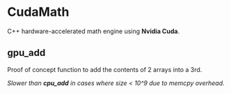 
# CudaMath

C++ hardware-accelerated math engine using **Nvidia Cuda**.

## gpu_add

Proof of concept function to add the contents of 2 arrays into a 3rd.

*Slower than **cpu_add** in cases where size < 10^9 due to memcpy overhead.*
